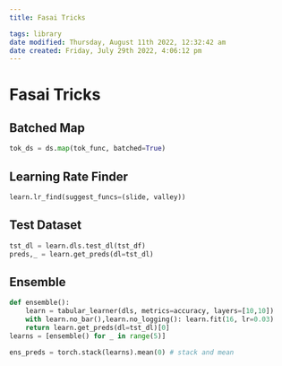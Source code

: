 ```yaml
---
title: Fasai Tricks

tags: library 
date modified: Thursday, August 11th 2022, 12:32:42 am
date created: Friday, July 29th 2022, 4:06:12 pm
---
```


# Fasai Tricks

## Batched Map
```python
tok_ds = ds.map(tok_func, batched=True)
```

## Learning Rate Finder
```python
learn.lr_find(suggest_funcs=(slide, valley))
```

## Test Dataset
```python
tst_dl = learn.dls.test_dl(tst_df)
preds,_ = learn.get_preds(dl=tst_dl)
```

## Ensemble
```python
def ensemble():
    learn = tabular_learner(dls, metrics=accuracy, layers=[10,10])
    with learn.no_bar(),learn.no_logging(): learn.fit(16, lr=0.03)
    return learn.get_preds(dl=tst_dl)[0]
learns = [ensemble() for _ in range(5)]

ens_preds = torch.stack(learns).mean(0) # stack and mean
```

